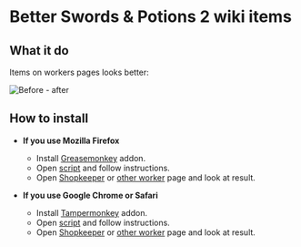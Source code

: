 # Better Swords & Potions 2 wiki items

## What it do
Items on workers pages looks better:

![Before - after](https://www.dropbox.com/s/lk2ynx764d7baqe/sp2-before-after.png?dl=1)

## How to install
* **If you use Mozilla Firefox**
  + Install [Greasemonkey](https://addons.mozilla.org/ru/firefox/addon/greasemonkey/) addon.
  + Open [script](https://github.com/ColdSpirit0/Better-Swords-and-Potions-2-wiki-items/raw/master/script.user.js) and follow instructions.
  + Open [Shopkeeper](http://www.edgebee.com/wiki/index.php?title=Shopkeeper) or [other worker](http://www.edgebee.com/wiki/index.php?title=Swords_%26_Potions_2#Workers) page and look at result.

* **If you use Google Chrome or Safari**
  + Install [Tampermonkey](https://chrome.google.com/webstore/detail/tampermonkey/dhdgffkkebhmkfjojejmpbldmpobfkfo) addon.
  + Open [script](https://github.com/ColdSpirit0/Better-Swords-and-Potions-2-wiki-items/raw/master/script.user.js) and follow instructions.
  + Open [Shopkeeper](http://www.edgebee.com/wiki/index.php?title=Shopkeeper) or [other worker](http://www.edgebee.com/wiki/index.php?title=Swords_%26_Potions_2#Workers) page and look at result.
